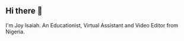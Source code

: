 ## Hi there 👋
I'm Joy Isaiah. An Educationist, Virtual Assistant and Video Editor from Nigeria.
<!--
**Ja4ya/Ja4ya** is an ✨ Administrative Virtual Assistant specializing in research, data entry and equipped with organisation and project management skills.✨ 
I'm a video editor specializing adobe premiere pro.

- 💬 Ask me about ... anything you'd like to know.
- 📫 How to reach me: isaiah.joy@outlook.com
- 😄 Pronouns: she/her
- ⚡ Fun fact: I'm a terrible dancer
Thanks for stopping by.
